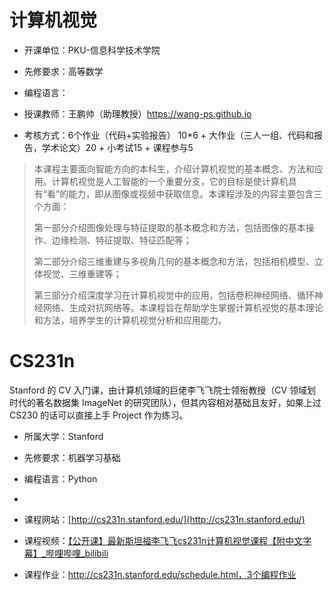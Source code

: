# 计算机视觉

- 开课单位：PKU-信息科学技术学院

- 先修要求：高等数学

- 编程语言：

- 授课教师：王鹏帅（助理教授）https://wang-ps.github.io

- 考核方式：6个作业（代码+实验报告） 10*6 + 大作业（三人一组、代码和报告，学术论文）20 + 小考试15 + 课程参与5

>  本课程主要面向智能方向的本科生，介绍计算机视觉的基本概念、方法和应用。计算机视觉是人工智能的一个重要分支，它的目标是使计算机具有“看”的能力，即从图像或视频中获取信息。本课程涉及的内容主要包含三个方面：
> 
> 第一部分介绍图像处理与特征提取的基本概念和方法，包括图像的基本操作、边缘检测、特征提取、特征匹配等；
> 
> 第二部分介绍三维重建与多视角几何的基本概念和方法，包括相机模型、立体视觉、三维重建等；
> 
> 第三部分介绍深度学习在计算机视觉中的应用，包括卷积神经网络、循环神经网络、生成对抗网络等。本课程旨在帮助学生掌握计算机视觉的基本理论和方法，培养学生的计算机视觉分析和应用能力。

# CS231n

Stanford 的 CV 入门课，由计算机领域的巨佬李飞飞院士领衔教授（CV 领域划时代的著名数据集 ImageNet 的研究团队），但其内容相对基础且友好，如果上过 CS230 的话可以直接上手 Project 作为练习。

- 所属大学：Stanford

- 先修要求：机器学习基础

- 编程语言：Python

- 

- 课程网站：[http://cs231n.stanford.edu/](http://cs231n.stanford.edu/)

- 课程视频：[【公开课】最新斯坦福李飞飞cs231n计算机视觉课程【附中文字幕】_哔哩哔哩_bilibili](https://www.bilibili.com/video/BV1nJ411z7fe)

- 课程作业：http://cs231n.stanford.edu/schedule.html，3个编程作业
